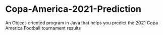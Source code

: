 # Copa-America-2021-Prediction

An Object-oriented program in Java that helps you predict the 2021 Copa America Football tournament results
